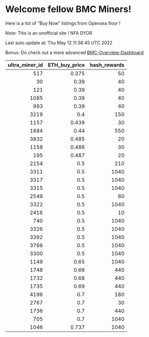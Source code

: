 # Welcome fellow BMC Miners!
Here is a list of "Buy Now" listings from Opensea floor !

Note: This is an unofficial site ! NFA DYOR

Last auto update at: Thu May 12 11:38:45 UTC 2022

Bonus: Do check out a more advanced [BMC-Overview-Dashboard](https://dune.com/defifunk/BMC-Overview-Dashboard)


|   ultra_miner_id |   ETH_buy_price |   hash_rewards |
|-----------------:|----------------:|---------------:|
|              517 |           0.375 |             50 |
|               30 |           0.39  |             40 |
|              121 |           0.39  |             40 |
|             1085 |           0.39  |             40 |
|              993 |           0.39  |             40 |
|             3219 |           0.4   |            150 |
|             1157 |           0.439 |             30 |
|             1884 |           0.44  |            550 |
|             3832 |           0.485 |             20 |
|             1158 |           0.486 |             30 |
|              195 |           0.487 |             20 |
|             2154 |           0.5   |            210 |
|             3311 |           0.5   |           1040 |
|             3317 |           0.5   |           1040 |
|             3315 |           0.5   |           1040 |
|             2549 |           0.5   |             80 |
|             3322 |           0.5   |           1040 |
|             2416 |           0.5   |             10 |
|              740 |           0.5   |           1040 |
|             3326 |           0.5   |           1040 |
|             3392 |           0.5   |           1040 |
|             3766 |           0.5   |           1040 |
|             3300 |           0.5   |           1040 |
|             1149 |           0.65  |           1040 |
|             1748 |           0.66  |            440 |
|             1732 |           0.68  |            440 |
|             1735 |           0.69  |            440 |
|             4196 |           0.7   |            180 |
|             2767 |           0.7   |             30 |
|             1736 |           0.7   |            440 |
|              705 |           0.7   |           1040 |
|             1046 |           0.737 |           1040 |
